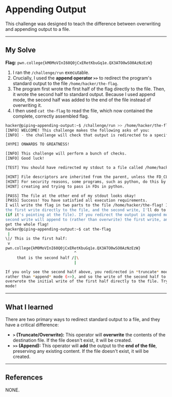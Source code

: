 # Appending Output

This challenge was designed to teach the difference between overwriting and appending output to a file.

-----

## My Solve

**Flag:** `pwn.college{kM0MoVInI60Q0jCxERetKbuGq1e.QX3ATO0wSO0AzNzEzW}`

1.  I ran the `/challenge/run` executable.
2.  Crucially, I used the **append operator `>>`** to redirect the program's standard output to the file `/home/hacker/the-flag`.
3.  The program first wrote the first half of the flag directly to the file. Then, it wrote the second half to standard output. Because I used append mode, the second half was added to the end of the file instead of overwriting it.
4.  I then used `cat the-flag` to read the file, which now contained the complete, correctly assembled flag.

<!-- end list -->

```bash
hacker@piping~appending-output:~$ /challenge/run >> /home/hacker/the-flag
[INFO] WELCOME! This challenge makes the following asks of you:
[INFO] - the challenge will check that output is redirected to a specific file path : /home/hacker/the-flag

[HYPE] ONWARDS TO GREATNESS!

[INFO] This challenge will perform a bunch of checks.
[INFO] Good luck!

[TEST] You should have redirected my stdout to a file called /home/hacker/the-flag. Checking...

[HINT] File descriptors are inherited from the parent, unless the FD_CLOEXEC is set by the parent on the file descriptor.
[HINT] For security reasons, some programs, such as python, do this by default in certain cases. Be careful if you are
[HINT] creating and trying to pass in FDs in python.

[PASS] The file at the other end of my stdout looks okay!
[PASS] Success! You have satisfied all execution requirements.
I will write the flag in two parts to the file /home/hacker/the-flag! I'll do 
the first write directly to the file, and the second write, I'll do to stdout 
(if it's pointing at the file). If you redirect the output in append mode, the 
second write will append to (rather than overwrite) the first write, and you'll 
get the whole flag!
hacker@piping~appending-output:~$ cat the-flag
 | 
\|/ This is the first half:
 v 
pwn.college{kM0MoVInI60Q0jCxERetKbuGq1e.QX3ATO0wSO0AzNzEzW}
                              ^
     that is the second half /|\
                              |

If you only see the second half above, you redirected in *truncate* mode (>) 
rather than *append* mode (>>), and so the write of the second half to stdout 
overwrote the initial write of the first half directly to the file. Try append 
mode!
```

-----

## What I learned

There are two primary ways to redirect standard output to a file, and they have a critical difference:

  * **`>` (Truncate/Overwrite):** This operator will **overwrite** the contents of the destination file. If the file doesn't exist, it will be created.
  * **`>>` (Append):** This operator will **add** the output to the **end of the file**, preserving any existing content. If the file doesn't exist, it will be created.

-----

## References

NONE.